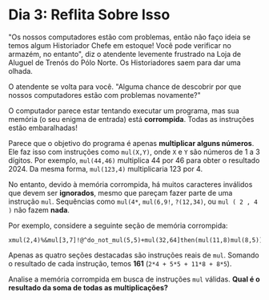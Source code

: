 # Dia 3: Reflita Sobre Isso

"Os nossos computadores estão com problemas, então não faço ideia se temos algum Historiador Chefe em estoque! Você pode verificar no armazém, no entanto", diz o atendente levemente frustrado na Loja de Aluguel de Trenós do Pólo Norte. Os Historiadores saem para dar uma olhada.

O atendente se volta para você. "Alguma chance de descobrir por que nossos computadores estão com problemas novamente?"

O computador parece estar tentando executar um programa, mas sua memória (o seu enigma de entrada) está **corrompida**. Todas as instruções estão embaralhadas!

Parece que o objetivo do programa é apenas **multiplicar alguns números**. Ele faz isso com instruções como `mul(X,Y)`, onde `X` e `Y` são números de 1 a 3 dígitos. Por exemplo, `mul(44,46)` multiplica 44 por 46 para obter o resultado 2024. Da mesma forma, `mul(123,4)` multiplicaria 123 por 4.

No entanto, devido à memória corrompida, há muitos caracteres inválidos que devem ser **ignorados**, mesmo que pareçam fazer parte de uma instrução `mul`. Sequências como `mul(4*`, `mul(6,9!`, `?(12,34)`, ou `mul ( 2 , 4 )` não fazem **nada**.

Por exemplo, considere a seguinte seção de memória corrompida:
```
xmul(2,4)%&mul[3,7]!@^do_not_mul(5,5)+mul(32,64]then(mul(11,8)mul(8,5))
```

Apenas as quatro seções destacadas são instruções reais de `mul`. Somando o resultado de cada instrução, temos **161** (`2*4 + 5*5 + 11*8 + 8*5`).

Analise a memória corrompida em busca de instruções `mul` válidas. **Qual é o resultado da soma de todas as multiplicações?**
